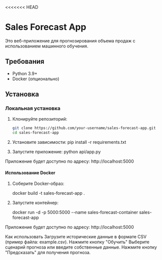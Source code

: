 <<<<<<< HEAD
# Sales Forecast App

Это веб-приложение для прогнозирования объема продаж с использованием машинного обучения.

## Требования

- Python 3.9+
- Docker (опционально)

## Установка

### Локальная установка

1. Клонируйте репозиторий:
   ```bash
   git clone https://github.com/your-username/sales-forecast-app.git
   cd sales-forecast-app

2. Установите зависимости:
    pip install -r requirements.txt

3. Запустите приложение:
    python api/app.py

Приложение будет доступно по адресу: http://localhost:5000

#### Использование Docker

1. Соберите Docker-образ:

    docker build -t sales-forecast-app .
2. Запустите контейнер:

    docker run -d -p 5000:5000 --name sales-forecast-container sales-forecast-app

Приложение будет доступно по адресу: http://localhost:5000

Как использовать
Загрузите исторические данные в формате CSV (пример файла: example.csv).
Нажмите кнопку "Обучить"
Выберите сценарий прогноза или введите собственные данные.
Нажмите кнопку "Предсказать" для получения прогноза.

